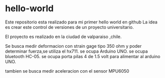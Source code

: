 # hello-world
Este repositorio esta realizado para mi primer hello world en github
La idea es crear este control de versiones de un proyecto universitario.

El proyecto es realizado en la ciudad de valparaiso ,chile.

Se busca medir deformacion con strain gage tipo 350 ohm y poder determinar fuerza,se utiliza el hx711.
se ocupa Arduino UNO.
se ocupa bluetooth  HC-05.
se ocupa porta pilas 4 de 1.5 volt para alimentar al arduino UNO.

tambien se busca medir aceleracion con el sensor MPU6050
